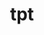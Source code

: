 ---
title: tpt
permalink: /docs/StandardLibrary#tpt
parent: Standard Library
has_children: false
nav_order: {navOrder}
---